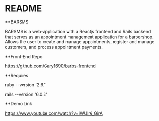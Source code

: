 # README

**BARSMS

BARSMS is a web-application with a Reactjs frontend and  Rails backend that serves as an appointment management application for a barbershop. Allows the user to create and manage appointments, register and manage customers, and process appointment payments.

**Front-End Repo

https://github.com/Gary1690/barbs-frontend

**Requires

ruby --version '2.6.1'

rails --version '6.0.3'

**Demo Link

https://www.youtube.com/watch?v=IWUlr6_GirA

